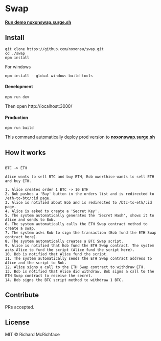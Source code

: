 # Swap

[**Run demo noxonswap.surge.sh**](https://noxonswap.surge.sh/)


## Install

```
git clone https://github.com/noxonsu/swap.git
cd ./swap
npm install
```

For windows
```
npm install --global windows-build-tools
```

#### Development

```
npm run dev
```
Then open http://localhost:3000/

#### Production

```
npm run build
```
This command automatically deploy prod version to [**noxonswap.surge.sh**](https://noxonswap.surge.sh/)

## How it works

```

BTC -> ETH

Alice wants to sell BTC and buy ETH, Bob owerthise wants to sell ETH and buy ETH.

1. Alice creates order 1 BTC -> 10 ETH
2. Bob pushes a 'Buy' button in the orders list and is redirected to /eth-to-btc/:id page.
3. Alice is notified about Bob and is redirected to /btc-to-eth/:id page.
4. Alice is asked to create a 'Secret Key'. 
5. The system automatically generates the 'Secret Hash', shows it to Alice and sends to Bob.
6. The system automatically calls the ETH Swap contract method to create a swap. 
7. The system asks Bob to sign the transaction (Bob fund the ETH Swap contract here).
8. The system automatically creates a BTC Swap script.
9. Alice is notified that Bob fund the ETH Swap contract. The system asks Alice to fund the script (Alice fund the script here).
10. Bob is notified that Alice fund the script.
11. The system automatically sends the ETH Swap contract address to Alice and the script to Bob.
12. Alice signs a call to the ETH Swap contract to withdraw ETH.
13. Bob is notified that Alice did withdraw. Bob signs a call to the ETH Swap contract to receive the secret.
14. Bob signs the BTC script method to withdraw 1 BTC.

```

## Contribute

PRs accepted.

## License

MIT © Richard McRichface
